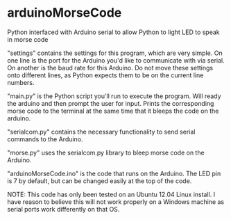 arduinoMorseCode
================

Python interfaced with Arduino serial to allow Python to light LED to speak in morse code

"settings" contains the settings for this program, which are very simple. On one line is the port for the Arduino you'd like to communicate with via serial. On another is the baud rate for this Arduino. Do not move these settings onto different lines, as Python expects them to be on the current line numbers.

"main.py" is the Python script you'll run to execute the program. Will ready the arduino and then prompt the user for input. Prints the corresponding morse code to the terminal at the same time that it bleeps the code on the arduino.

"serialcom.py" contains the necessary functionality to send serial commands to the Arduino.

"morse.py" uses the serialcom.py library to bleep morse code on the Arduino.

"arduinoMorseCode.ino" is the code that runs on the Arduino. The LED pin is 7 by default, but can be changed easily at the top of the code.

NOTE:
This code has only been tested on an Ubuntu 12.04 Linux install. I have reason to believe this will not work properly on a Windows machine as serial ports work differently on that OS.

